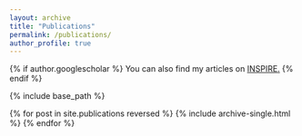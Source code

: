 ```yaml
---
layout: archive
title: "Publications"
permalink: /publications/
author_profile: true
---
```


{% if author.googlescholar %}
  You can also find my articles on <u><a href="{{http://inspirehep.net/author/profile/A.Celis.1}}">INSPIRE</a>.</u>
{% endif %}

{% include base_path %}

{% for post in site.publications reversed %}
  {% include archive-single.html %}
{% endfor %}
